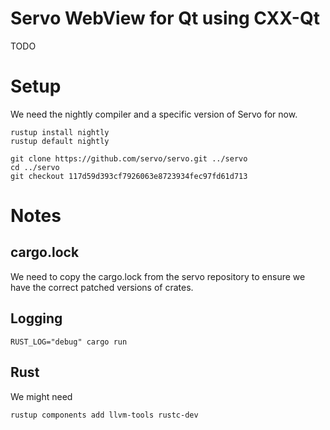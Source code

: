 <!--
SPDX-FileCopyrightText: 2024 Klarälvdalens Datakonsult AB, a KDAB Group company <info@kdab.com>
SPDX-FileContributor: Andrew Hayzen <andrew.hayzen@kdab.com>

SPDX-License-Identifier: MPL-2.0
-->

# Servo WebView for Qt using CXX-Qt

TODO

# Setup

We need the nightly compiler and a specific version of Servo for now.

```console
rustup install nightly
rustup default nightly

git clone https://github.com/servo/servo.git ../servo
cd ../servo
git checkout 117d59d393cf7926063e8723934fec97fd61d713
```

# Notes

## cargo.lock

We need to copy the cargo.lock from the servo repository to ensure we have the correct patched versions of crates.

## Logging

```console
RUST_LOG="debug" cargo run
```

## Rust

We might need

```console
rustup components add llvm-tools rustc-dev
```
